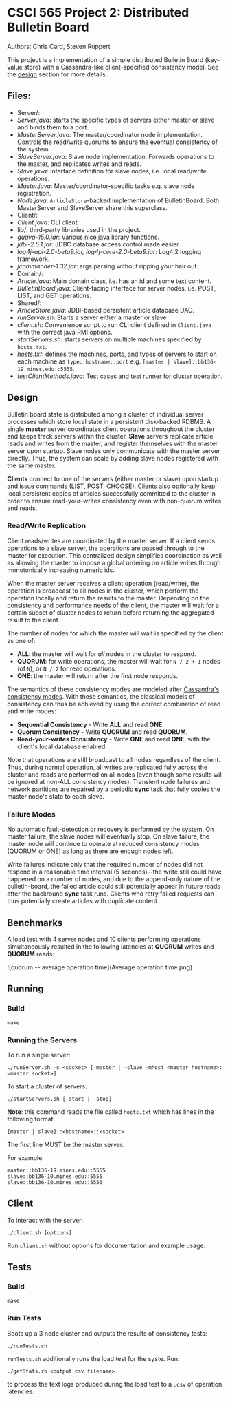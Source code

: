 # CSCI 565 Project 2: Distributed Bulletin Board

Authors: Chris Card, Steven Ruppert

This project is a implementation of a simple distributed Bulletin 
Board (key-value store) with a Cassandra-like 
client-specified consistency model. See the [design](#Design)
section for more details.

## Files:

- Server/:
 - *Server.java*: starts the specific types of servers either master or slave
    and binds them to a port.
 - *MasterServer.java*: The master/coordinator node implementation. Controls the read/write
   quorums to ensure the eventual consistency of the system.
 - *SlaveServer.java*: Slave node implementation. Forwards operations to the master, and
   replicates writes and reads.
 - *Slave.java*: Interface definition for slave nodes, i.e. local read/write operations.
 - *Master.java*: Master/coordinator-specific tasks e.g. slave node registration.
 - *Node.java*: `ArticleStore`-backed implementation of BulletinBoard. Both MasterServer and
    SlaveServer share this superclass.
- Client/:
 - *Client.java*: CLI client.
- lib/: third-party libraries used in the project.
 - *guava-15.0.jar*: Various nice java library functions.
 - *jdbi-2.5.1.jar*: JDBC database access control made easier.
 - *log4j-api-2.0-beta9.jar, log4j-core-2.0-beta9.jar*: Log4j2 logging framework.
 - *jcommander-1.32.jar*: args parsing without ripping your hair out.
- Domain/:
 - *Article.java*: Main domain class, i.e. has an id and some text content.
 - *BulletinBoard.java*: Client-facing interface for server nodes, i.e. POST, LIST, and GET
   operations.
- Shared/:
 - *ArticleStore.java*: JDBI-based persistent article database DAO.
- *runServer.sh*: Starts a server either a master or slave
- *client.sh*: Convenience script to run CLI client defined in `Client.java` with the
  correct java RMI options.
- *startServers.sh*: starts servers on multiple machines specified by `hosts.txt`.
- *hosts.txt*: defines the machines, ports, and types of servers to start on each machine
   as `type::hostname::port` e.g. `[master | slave]::bb136-19.mines.edu::5555`.
- *testClientMethods.java*: Test cases and test runner for cluster operation.

## Design

Bulletin board state is distributed among a cluster of individual server
processes which store local state in a persistent disk-backed RDBMS. A single
**master** server coordinates client operations throughout the cluster and
keeps track servers within the cluster. **Slave** servers replicate article
reads and writes from the master, and register themselves with the master
server upon startup. Slave nodes only communicate with the master server
directly. Thus, the system can scale by adding slave nodes registered with the
same master.

**Clients** connect to one of the servers (either master or slave) upon startup
and issue commands (LIST, POST, CHOOSE). Clients also optionally keep local
persistent copies of articles successfully committed to the cluster in order to
ensure read-your-writes consistency even with non-quorum writes and reads.

### Read/Write Replication

Client reads/writes are coordinated by the master server. If a client sends
operations to a slave server, the operations are passed through to the master
for execution. This centralized design simplifies coordination as well as
allowing the master to impose a global ordering
on article writes through monotonically increasing numeric ids.

When the master server receives a client operation (read/write), the operation
is broadcast to all nodes in the cluster, which perform the
operation locally and return the results to the master. Depending on the
consistency and performance needs of the client,
the master will wait for a certain subset of cluster nodes to return before
returning the aggregated result to the client.

The number of nodes for which the master will wait is specified by the client
as one of:

- **ALL**: the master will wait for *all* nodes in the cluster to respond.
- **QUORUM**: for write operations, the master will wait for `N / 2 + 1` nodes
  (of `N`), or `N / 2` for read operations.
- **ONE**: the master will return after the first node responds.

The semantics of these consistency modes are modeled after [Cassandra's
consistency modes][0]. With these semantics, the classical models of
consistency can thus be achieved by using the correct combination of read and
write modes:

- **Sequential Consistency** - Write **ALL** and read **ONE**.
- **Quorum Consistency** - Write **QUORUM** and read **QUORUM**.
- **Read-your-writes Consistency** - Write **ONE** and read **ONE**, with the
  client's local database enabled.

Note that operations are still broadcast to all nodes regardless of the client.
Thus, during normal operation,
all writes are replicated fully across the cluster and reads are performed on
all nodes (even though some results
will be ignored at non-ALL consistency modes). Transient node failures and
network partitions are repaired by
a periodic **sync** task that fully copies the master node's state to each
slave.

[0]: http://www.datastax.com/documentation/cassandra/2.0/webhelp/index.html#cassandra/dml/dml_config_consistency_c.html

### Failure Modes

No automatic fault-detection or recovery is performed by the system. On master
failure, the slave nodes will eventually stop. On
slave failure, the master node will continue to operate at reduced consistency
modes (QUORUM or ONE) as long as there are enough
nodes left.

Write failures indicate only that the required number of nodes did not respond
in a reasonable time interval (5 seconds)--the write
still could have happened on a number of nodes, and due to the append-only
nature of the bulletin-board, the failed article
could still potentially appear in future reads after the backround **sync**
task runs. Clients who retry failed requests can
thus potentially create articles with duplicate content.

## Benchmarks

A load test with 4 server nodes and 10 clients performing operations
simultaneously resulted in the following latencies
at **QUORUM** writes and **QUORUM** reads:

![quorum -- average operation time](Average operation time.png)

## Running

### Build

    make

### Running the Servers

To run a single server:

    ./runServer.sh -s <socket> [-master | -slave -mhost <master hostname>:<master socket>]

To start a cluster of servers:

    ./startServers.sh [-start | -stop]

**Note**: this command reads the file called `hosts.txt` which has
lines in the following format:

    [master | slave]::<hostname>::<socket>

The first line MUST be the master server.

For example:

```
master::bb136-19.mines.edu::5555
slave::bb136-10.mines.edu::5555
slave::bb136-10.mines.edu::5556
```

## Client

To interact with the server:

    ./client.sh [options]

Run `client.sh` without options for documentation and example usage.

## Tests

### Build

    make

### Run Tests

Boots up a 3 node cluster and outputs the results of consistency tests:

    ./runTests.sh

`runTests.sh` additionally runs the load test for the syste. Run:

    ./getStats.rb <output csv filename>

to process the text logs produced during the load test to a `.csv` of operation
latencies.
